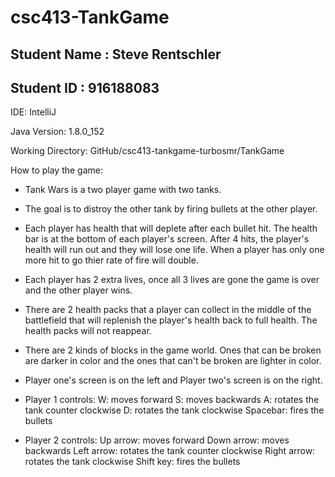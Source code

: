 # csc413-TankGame

## Student Name : Steve Rentschler
## Student ID : 916188083

IDE: IntelliJ

Java Version: 1.8.0_152

Working Directory: GitHub/csc413-tankgame-turbosmr/TankGame


How to play the game:

- Tank Wars is a two player game with two tanks.

- The goal is to distroy the other tank by firing bullets at the other player.

- Each player has health that will deplete after each bullet hit. The health bar is at the bottom of each player's screen. After 4 hits, the player's health will run out and they will lose one life. When a player has only one more hit to go thier rate of fire will double.

- Each player has 2 extra lives, once all 3 lives are gone the game is over and the other player wins.

- There are 2 health packs that a player can collect in the middle of the battlefield that will replenish the player's health back to full health. The health packs will not reappear.

- There are 2 kinds of blocks in the game world. Ones that can be broken are darker in color and the ones that can't be broken are lighter in color.

- Player one's screen is on the left and Player two's screen is on the right.

- Player 1 controls:
W: moves forward
S: moves backwards
A: rotates the tank counter clockwise
D: rotates the tank clockwise
Spacebar: fires the bullets

- Player 2 controls:
Up arrow: moves forward
Down arrow: moves backwards
Left arrow: rotates the tank counter clockwise
Right arrow: rotates the tank clockwise
Shift key: fires the bullets

